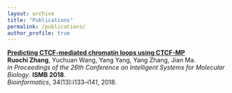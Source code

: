 ```yaml
---
layout: archive
title: "Publications"
permalink: /publications/
author_profile: true
---
```


<b>[Predicting CTCF-mediated chromatin loops using CTCF-MP](https://ruochiz.github.io/publication/CTCFMP)</b> <br> 
<b>Ruochi Zhang</b>, Yuchuan Wang, Yang Yang, Yang Zhang, Jian Ma.<br> 
<i>in Proceedings of the 26th Conference on Intelligent Systems for Molecular Biology</i>. <b>ISMB 2018</b>.<br> 
<i>Bioinformatics</i>, 34(13):i133–i141, 2018.